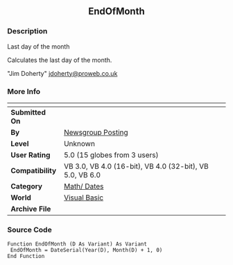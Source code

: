﻿<div align="center">

## EndOfMonth


</div>

### Description

Last day of the month

Calculates the last day of the month.

"Jim Doherty" <jdoherty@proweb.co.uk>
 
### More Info
 


<span>             |<span>
---                |---
**Submitted On**   |
**By**             |[Newsgroup Posting](https://github.com/Planet-Source-Code/PSCIndex/blob/master/ByAuthor/newsgroup-posting.md)
**Level**          |Unknown
**User Rating**    |5.0 (15 globes from 3 users)
**Compatibility**  |VB 3\.0, VB 4\.0 \(16\-bit\), VB 4\.0 \(32\-bit\), VB 5\.0, VB 6\.0
**Category**       |[Math/ Dates](https://github.com/Planet-Source-Code/PSCIndex/blob/master/ByCategory/math-dates__1-37.md)
**World**          |[Visual Basic](https://github.com/Planet-Source-Code/PSCIndex/blob/master/ByWorld/visual-basic.md)
**Archive File**   |[](https://github.com/Planet-Source-Code/newsgroup-posting-endofmonth__1-568/archive/master.zip)





### Source Code

```
Function EndOfMonth (D As Variant) As Variant
 EndOfMonth = DateSerial(Year(D), Month(D) + 1, 0)
End Function
```

